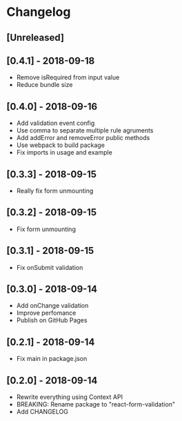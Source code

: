# Changelog

## [Unreleased]

## [0.4.1] - 2018-09-18
- Remove isRequired from input value
- Reduce bundle size

## [0.4.0] - 2018-09-16
- Add validation event config
- Use comma to separate multiple rule agruments
- Add addError and removeError public methods
- Use webpack to build package
- Fix imports in usage and example

## [0.3.3] - 2018-09-15
- Really fix form unmounting

## [0.3.2] - 2018-09-15
- Fix form unmounting

## [0.3.1] - 2018-09-15
- Fix onSubmit validation

## [0.3.0] - 2018-09-14
- Add onChange validation
- Improve perfomance
- Publish on GitHub Pages

## [0.2.1] - 2018-09-14
- Fix main in package.json

## [0.2.0] - 2018-09-14
- Rewrite everything using Context API
- BREAKING: Rename package to "react-form-validation"
- Add CHANGELOG
